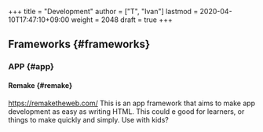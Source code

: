 +++
title = "Development"
author = ["T", "Ivan"]
lastmod = 2020-04-10T17:47:10+09:00
weight = 2048
draft = true
+++

## Frameworks {#frameworks}


### APP {#app}


#### Remake {#remake}

<https://remaketheweb.com/>
This is an app framework that aims to make app development as
easy as writing HTML. This could e good for learners, or things
to make quickly and simply. Use with kids?
